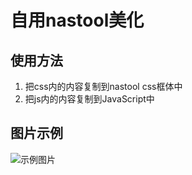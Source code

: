 # 自用nastool美化

## 使用方法
1. 把css内的内容复制到nastool css框体中
2. 把js内的内容复制到JavaScript中
## 图片示例
![示例图片](https://github.com/yjb136698605/nastool-css-/blob/main/image.png)
